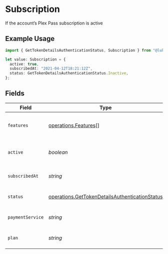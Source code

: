 # Subscription

If the account’s Plex Pass subscription is active

## Example Usage

```typescript
import { GetTokenDetailsAuthenticationStatus, Subscription } from "@lukehagar/plexjs/sdk/models/operations";

let value: Subscription = {
  active: true,
  subscribedAt: "2021-04-12T18:21:12Z",
  status: GetTokenDetailsAuthenticationStatus.Inactive,
};
```

## Fields

| Field                                                                                                                   | Type                                                                                                                    | Required                                                                                                                | Description                                                                                                             | Example                                                                                                                 |
| ----------------------------------------------------------------------------------------------------------------------- | ----------------------------------------------------------------------------------------------------------------------- | ----------------------------------------------------------------------------------------------------------------------- | ----------------------------------------------------------------------------------------------------------------------- | ----------------------------------------------------------------------------------------------------------------------- |
| `features`                                                                                                              | [operations.Features](../../../sdk/models/operations/features.md)[]                                                     | :heavy_minus_sign:                                                                                                      | List of features allowed on your Plex Pass subscription                                                                 |                                                                                                                         |
| `active`                                                                                                                | *boolean*                                                                                                               | :heavy_minus_sign:                                                                                                      | If the account's Plex Pass subscription is active                                                                       | true                                                                                                                    |
| `subscribedAt`                                                                                                          | *string*                                                                                                                | :heavy_minus_sign:                                                                                                      | Date the account subscribed to Plex Pass                                                                                | 2021-04-12T18:21:12Z                                                                                                    |
| `status`                                                                                                                | [operations.GetTokenDetailsAuthenticationStatus](../../../sdk/models/operations/gettokendetailsauthenticationstatus.md) | :heavy_minus_sign:                                                                                                      | String representation of subscriptionActive                                                                             | Inactive                                                                                                                |
| `paymentService`                                                                                                        | *string*                                                                                                                | :heavy_minus_sign:                                                                                                      | Payment service used for your Plex Pass subscription                                                                    |                                                                                                                         |
| `plan`                                                                                                                  | *string*                                                                                                                | :heavy_minus_sign:                                                                                                      | Name of Plex Pass subscription plan                                                                                     |                                                                                                                         |